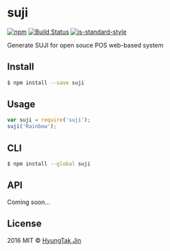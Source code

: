 # suji 

[![npm][npm-image]][npm-url] [![Build Status][travis-image]][travis-url]  [![js-standard-style][standard-image]][standard-url]

Generate SUJI for open souce POS web-based system

## Install

```sh
$ npm install --save suji
```

## Usage

```js
var suji = require('suji');
suji('Rainbow');
```

## CLI
```sh
$ npm install --global suji
```

## API

Coming soon...

## License

2016 MIT © [HyungTak Jin](njir.github.io)

[travis-image]: https://travis-ci.org/njir/suji.svg?branch=master
[travis-url]: https://travis-ci.org/njir/suji
[npm-image]: https://img.shields.io/npm/v/suji.svg?style=flat
[npm-url]: https://npmjs.org/package/suji
[standard-image]: https://img.shields.io/badge/code%20style-standard-brightgreen.svg?style=flat
[standard-url]: http://standardjs.com/
[coveralls-image]: https://coveralls.io/repos/njir/suji/badge.svg?branch=master&service=github
[coveralls-url]: https://coveralls.io/r/njir/suji
